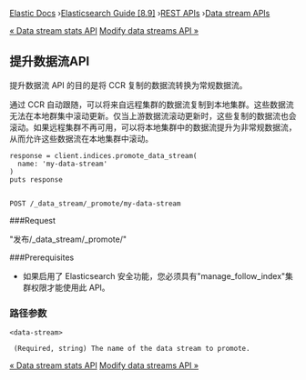 

[Elastic Docs](/guide/) ›[Elasticsearch Guide [8.9]](index.md) ›[REST
APIs](rest-apis.md) ›[Data stream APIs](data-stream-apis.md)

[« Data stream stats API](data-stream-stats-api.md) [Modify data streams API
»](modify-data-streams-api.md)

## 提升数据流API

提升数据流 API 的目的是将 CCR 复制的数据流转换为常规数据流。

通过 CCR 自动跟随，可以将来自远程集群的数据流复制到本地集群。这些数据流无法在本地群集中滚动更新。仅当上游数据流滚动更新时，这些复制的数据流也会滚动。如果远程集群不再可用，可以将本地集群中的数据流提升为非常规数据流，从而允许这些数据流在本地集群中滚动。

    
    
    response = client.indices.promote_data_stream(
      name: 'my-data-stream'
    )
    puts response
    
    
    POST /_data_stream/_promote/my-data-stream

###Request

"发布/_data_stream/_promote/<data-stream>"

###Prerequisites

* 如果启用了 Elasticsearch 安全功能，您必须具有"manage_follow_index"集群权限才能使用此 API。

### 路径参数

`<data-stream>`

     (Required, string) The name of the data stream to promote. 

[« Data stream stats API](data-stream-stats-api.md) [Modify data streams API
»](modify-data-streams-api.md)
